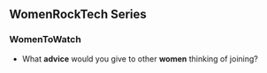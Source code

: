 ## WomenRockTech Series

### WomenToWatch

* What **advice** would you give to other **women** thinking of joining?
